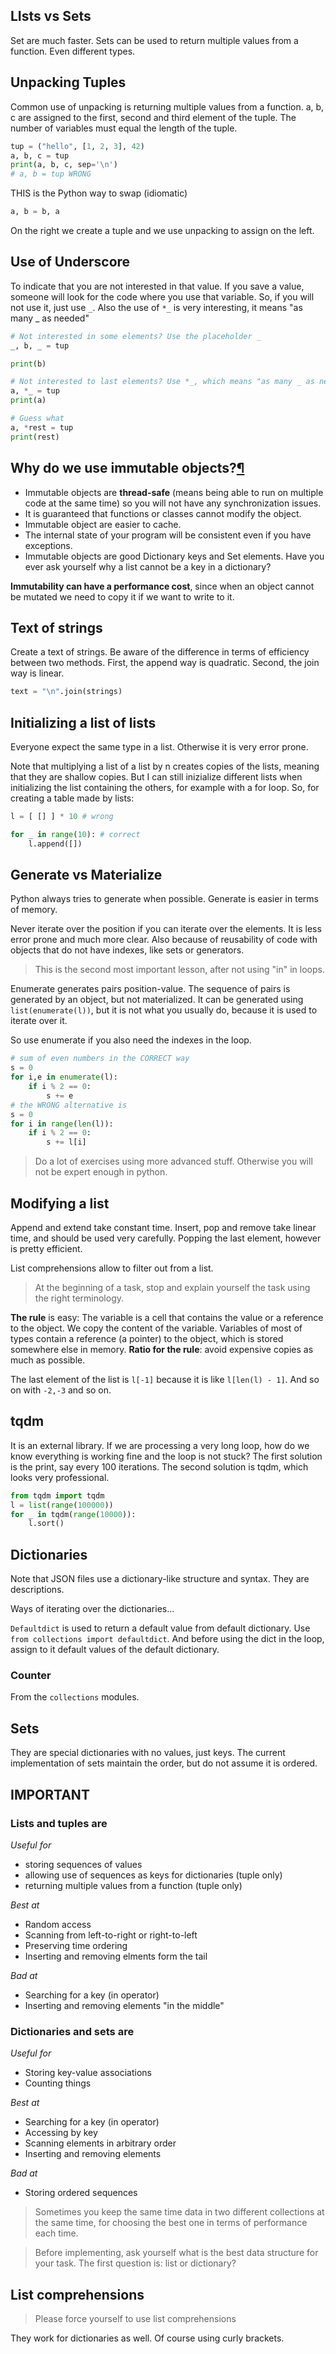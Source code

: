## LIsts vs Sets
Set are much faster.
Sets can be used to return multiple values from a function. Even different types.
## Unpacking Tuples
Common use of unpacking is returning multiple values from a function.
a, b, c are assigned to the first, second and third element of the tuple.
The number of variables must equal the length of the tuple.
```python
tup = ("hello", [1, 2, 3], 42)
a, b, c = tup
print(a, b, c, sep='\n')
# a, b = tup WRONG
```

 THIS is the Python way to swap (idiomatic)
```python
a, b = b, a
```
On the right we create a tuple and we use unpacking to assign on the left.
## Use of Underscore
To indicate that you are not interested in that value.
If you save a value, someone will look for the code where you use that variable. So, if you will not use it, just use `_`.
Also the use of `*_` is very interesting, it means "as many _ as needed"

```python
# Not interested in some elements? Use the placeholder _
_, b, _ = tup

print(b)

# Not interested to last elements? Use *_, which means "as many _ as needed"
a, *_ = tup
print(a)

# Guess what
a, *rest = tup
print(rest)
```

## Why do we use immutable objects?[¶](http://localhost:8888/lab/tree/L02-Python-DataStructures.ipynb#Why-do-we-use-immutable-objects?)

- Immutable objects are **thread-safe** (means being able to run on multiple code at the same time) so you will not have any synchronization issues.
- It is guaranteed that functions or classes cannot modify the object.
- Immutable object are easier to cache.
- The internal state of your program will be consistent even if you have exceptions.
- Immutable objects are good Dictionary keys and Set elements. Have you ever ask yourself why a list cannot be a key in a dictionary?

**Immutability can have a performance cost**, since when an object cannot be mutated we need to copy it if we want to write to it.

## Text of strings
Create a text of strings.
Be aware of the difference in terms of efficiency between two methods.
First, the append way is quadratic.
Second, the join way is linear.

```python
text = "\n".join(strings)
```

## Initializing a list of lists
Everyone expect the same type in a list.
Otherwise it is very error prone.

Note that multiplying a list of a list by n creates copies of the lists, meaning that they are shallow copies. But I can still inizialize different lists when initializing the list containing the others, for example with a for loop.
So, for creating a table made by lists:

```python
l = [ [] ] * 10 # wrong

for _ in range(10): # correct
	l.append([])
```

## Generate vs Materialize
Python always tries to generate when possible.
Generate is easier in terms of memory.

Never iterate over the position if you can iterate over the elements.
It is less error prone and much more clear.
Also because of reusability of code with objects that do not have indexes, like sets or generators.

> This is the second most important lesson, after not using "in" in loops.

Enumerate generates pairs position-value.
The sequence of pairs is generated by an object, but not materialized.
It can be generated using `list(enumerate(l))`, but it is not what you usually do, because it is used to iterate over it.

So use enumerate if you also need the indexes in the loop.

```python
# sum of even numbers in the CORRECT way
s = 0
for i,e in enumerate(l):
	if i % 2 == 0:
		s += e
# the WRONG alternative is
s = 0
for i in range(len(l)):
	if i % 2 == 0:
		s += l[i]
```

> Do a lot of exercises using more advanced stuff.
> Otherwise you will not be expert enough in python.

## Modifying a list
Append and extend take constant time.
Insert, pop and remove take linear time, and should be used very carefully.
Popping the last element, however is pretty efficient.

List comprehensions allow to filter out from a list.

> At the beginning of a task, stop and explain yourself the task using the right terminology.

**The rule** is easy: The variable is a cell that contains the value or a reference to the object. We copy the content of the variable. Variables of most of types contain a reference (a pointer) to the object, which is stored somewhere else in memory.
**Ratio for the rule**: avoid expensive copies as much as possible.

The last element of the list is `l[-1]` because it is like `l[len(l) - 1]`.
And so on with `-2,-3` and so on.


## tqdm
It is an external library.
If we are processing a very long loop, how do we know everything is working fine and the loop is not stuck?
The first solution is the print, say every 100 iterations.
The second solution is tqdm, which looks very professional.

```python
from tqdm import tqdm
l = list(range(100000))
for _ in tqdm(range(10000)):
	l.sort()
```

## Dictionaries
Note that JSON files use a dictionary-like structure and syntax.
They are descriptions.

Ways of iterating over the dictionaries...

`Defaultdict` is used to return a default value from default dictionary.
Use `from collections import defaultdict`.
And before using the dict in the loop, assign to it default values of the default dictionary.

### Counter
From the `collections` modules.


## Sets
They are special dictionaries with no values, just keys.
The current implementation of sets maintain the order, but do not assume it is ordered.

## IMPORTANT

### Lists and tuples are 

*Useful for*
- storing sequences of values
- allowing use of sequences as keys for dictionaries (tuple only)
- returning multiple values from a function (tuple only)

*Best at*
- Random access
- Scanning from left-to-right or right-to-left
- Preserving time ordering
- Inserting and removing elments form the tail

*Bad at* 
- Searching for a key (in operator)
- Inserting and removing elements "in the middle"

### Dictionaries and sets are

*Useful for*
- Storing key-value associations
- Counting things

*Best at*
- Searching for a key (in operator)
- Accessing by key
- Scanning elements in arbitrary order
- Inserting and removing elements 

*Bad at* 
- Storing ordered sequences

> Sometimes you keep the same time data in two different collections at the same time, for choosing the best one in terms of performance each time.

> Before implementing, ask yourself what is the best data structure for your task.
> The first question is: list or dictionary?

## List comprehensions
> Please force yourself to use list comprehensions

They work for dictionaries as well.
Of course using curly brackets.
